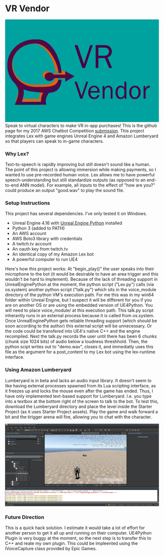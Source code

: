 # VR Vendor
<img src="https://raw.githubusercontent.com/jbecke/VR-Vendor/master/media/vr_vendor.jpg">
Speak to virtual characters to make VR in-app purchases! This is the github page for my 2017 AWS Chatbot Competition <a href="https://devpost.com/software/vr-vendor">submission</a>. This project integrates Lex with game engines Unreal Engine 4 and Amazon Lumberyard so that players can speak to in-game characters.

<h3>Why Lex?</h3>

Text-to-speech is rapidly improving but still doesn't sound like a human. The point of this project is allowing immersion while making payments, so I wanted to use pre-recorded human voice. Lex allows me to have powerful speech-understanding but still standardize outputs (as opposed to an end-to-end ANN model). For example, all inputs to the effect of "how are you?" could produce an output "good.wav" to play the sound file.

<h3> Setup Instructions</h3>

This project has several dependencies. I've only tested it on Windows. 


<ul>
<li>Unreal Engine 4.16 with <a href="https://github.com/20tab/UnrealEnginePython">Unreal Engine Python</a> installed</li>
<li>Python 3 (added to PATH)</li>
<li>An AWS account</li>
<li>AWS Boto3 library with credentials</li>
<li>A twitch.tv account</li>
<li>An oauth key from twitch.tv</li>
<li>An identical copy of my Amazon Lex bot</li>
<li>A powerful computer to run UE4</li>
</ul>

Here's how this project works: At "begin_play()" the user speaks into their microphone to the bot (it would be desirable to have an area trigger and this wouldn't be hard to implement). Because of the lack of threading support in UnrealEnginePython at the moment, the python script ("Lex.py") calls (via os.system) another python script ("talk.py") which sits in the voice_module directory of the python VM's execution path. For me this was in my win64 folder within Unreal Engine, but I suspect it will be different for you if you are on another OS or are using the embedded version of UE4Python. You will need to place voice_module/ at this execution path. This talk.py script inherantly runs in an external process because it is called from os.system. Once UnrealEnginePython gets reliable threading support (which should be soon according to the author) this external script will be unnecessary. Or the code could be transfered into UE4's native C++ and the engine recompiled. Next the talk.py records the user until there has been 6 chunks (chunk size 1024 bits) of audio below a loudness threshhold. Then, the python scipt writes out to "demo.wav", closes it, and immediatly uses this file as the argument for a post_content to my Lex bot using the lex-runtime interface.

<h3>Using Amazon Lumberyard</h3>

Lumberyard is in beta and lacks an audio input library. It doesn't seem to like having external processes spawned from its Lua scripting interface, as it freezes up and locks the mouse even after the game has ended. Thus, I have only implemented text-based support for Lumberyard. I.e. you type into a textbox at the bottom right of the screen to talk to the bot. To test this, download the Lumberyard directory and place the level inside the Starter Project (as it uses Starter Project assets). Play the game and walk forward a bit and the tirigger arena will fire, allowing you to chat with the character.

<img src="https://raw.githubusercontent.com/jbecke/VR-Vendor/master/media/lumberyard.png">

<h3>Future Direction</h3>

This is a quick hack solution. I estimate it would take a lot of effort for another person to get it all up and running on their computer. UE4Python Plugin is very buggy at the moment, so the next step is to transfer this to C++ and reate my own plugin. This could be impleented using the IVoiceCapture class provided by Epic Games. 
